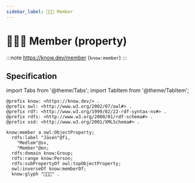 ```yaml
---
sidebar_label: 🧑‍🤝‍🧑 Member
---
```


# 🧑‍🤝‍🧑 Member (property)

:::note
https://know.dev/member
(`know:member`)
:::

## Specification

import Tabs from '@theme/Tabs';
import TabItem from '@theme/TabItem';

<Tabs>
<TabItem value="turtle" label="Turtle">

```turtle
@prefix know: <https://know.dev/> .
@prefix owl: <http://www.w3.org/2002/07/owl#> .
@prefix rdf: <http://www.w3.org/1999/02/22-rdf-syntax-ns#> .
@prefix rdfs: <http://www.w3.org/2000/01/rdf-schema#> .
@prefix xsd: <http://www.w3.org/2001/XMLSchema#> .

know:member a owl:ObjectProperty;
  rdfs:label "Jäsen"@fi,
    "Medlem"@sv,
    "Member"@en;
  rdfs:domain know:Group;
  rdfs:range know:Person;
  rdfs:subPropertyOf owl:topObjectProperty;
  owl:inverseOf know:memberOf;
  know:glyph "🧑‍🤝‍🧑" .

```

</TabItem>
</Tabs>
